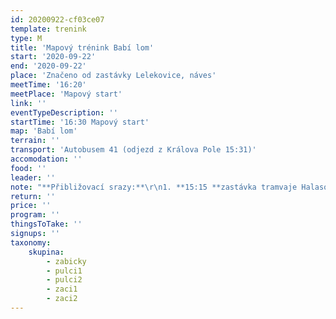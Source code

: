 ```yaml
---
id: 20200922-cf03ce07
template: trenink
type: M
title: 'Mapový trénink Babí lom'
start: '2020-09-22'
end: '2020-09-22'
place: 'Značeno od zastávky Lelekovice, náves'
meetTime: '16:20'
meetPlace: 'Mapový start'
link: ''
eventTypeDescription: ''
startTime: '16:30 Mapový start'
map: 'Babí lom'
terrain: ''
transport: 'Autobusem 41 (odjezd z Králova Pole 15:31)'
accomodation: ''
food: ''
leader: ''
note: "**Přibližovací srazy:**\r\n1. **15:15 **zastávka tramvaje Halasovo náměstí (Alena Finstrlová - 605 440 445), odjezd prvním autobusem 44 směr Královo Pole-nádraží, odtud 15:31 autobus 41 -\tLelekovice, náves 15:55\r\n2. **15:15 **zastávka autobusu Skácelova (Andrea Firešová - 728 362 804), - odjezd prvním spojem směr Královo Pole-nádraží, odtud 15:31 autobus 41 -\tLelekovice, náves 15:55\r\n3. **16:00 **zastávka autobusu Lelekovice, náves"
return: ''
price: ''
program: ''
thingsToTake: ''
signups: ''
taxonomy:
    skupina:
        - zabicky
        - pulci1
        - pulci2
        - zaci1
        - zaci2
---
```


